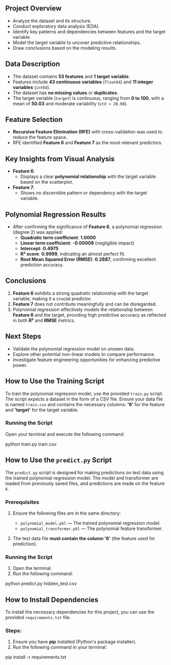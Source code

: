 ## Project Overview

- Analyze the dataset and its structure.
- Conduct exploratory data analysis (EDA).
- Identify key patterns and dependencies between features and the target variable.
- Model the target variable to uncover predictive relationships.
- Draw conclusions based on the modeling results.

## Data Description

- The dataset contains **53 features** and **1 target variable**.
- Features include **43 continuous variables** (`float64`) and **11 integer variables** (`int64`).
- The dataset has **no missing values** or **duplicates**.
- The target variable (`target`) is continuous, ranging from **0 to 100**, with a mean of **50.03** and moderate variability (`std ≈ 28.90`).

## Feature Selection

- **Recursive Feature Elimination (RFE)** with cross-validation was used to reduce the feature space.
- RFE identified **Feature 6** and **Feature 7** as the most relevant predictors.

## Key Insights from Visual Analysis

- **Feature 6**:
  - Displays a clear **polynomial relationship** with the target variable based on the scatterplot.
- **Feature 7**:
  - Shows no discernible pattern or dependency with the target variable.

## Polynomial Regression Results

- After confirming the significance of **Feature 6**, a polynomial regression (degree 2) was applied:
  - **Quadratic term coefficient**: **1.0000**
  - **Linear term coefficient**: **-0.00008** (negligible impact)
  - **Intercept**: **0.4975**
  - **R² score**: **0.9999**, indicating an almost perfect fit.
  - **Root Mean Squared Error (RMSE)**: **0.2887**, confirming excellent prediction accuracy.

## Conclusions

1. **Feature 6** exhibits a strong quadratic relationship with the target variable, making it a crucial predictor.
2. **Feature 7** does not contribute meaningfully and can be disregarded.
3. Polynomial regression effectively models the relationship between **Feature 6** and the target, providing high predictive accuracy as reflected in both **R²** and **RMSE** metrics.

## Next Steps

- Validate the polynomial regression model on unseen data.
- Explore other potential non-linear models to compare performance.
- Investigate feature engineering opportunities for enhancing predictive power.

## How to Use the Training Script

To train the polynomial regression model, use the provided `train.py` script. The script expects a dataset in the form of a CSV file. Ensure your data file is named `train.csv` and contains the necessary columns: **'6'** for the feature and **'target'** for the target variable.

### Running the Script

Open your terminal and execute the following command:


python train.py train.csv

## How to Use the `predict.py` Script

The `predict.py` script is designed for making predictions on test data using the trained polynomial regression model. The model and transformer are loaded from previously saved files, and predictions are made on the feature `6`.

### Prerequisites

1. Ensure the following files are in the same directory:
   - `polynomial_model.pkl` — The trained polynomial regression model.
   - `polynomial_transformer.pkl` — The polynomial feature transformer.
   
2. The test data file **must contain the column '6'** (the feature used for prediction).

### Running the Script

1. Open the terminal.
2. Run the following command:


python predict.py hidden_test.csv


## How to Install Dependencies

To install the necessary dependencies for this project, you can use the provided `requirements.txt` file. 

### Steps:

1. Ensure you have **pip** installed (Python's package installer).
2. Run the following command in your terminal:


pip install -r requirements.txt

